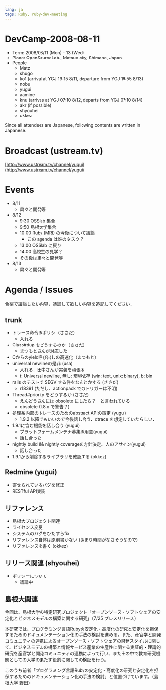 ```yaml
---
lang: ja
tags: Ruby, ruby-dev-meeting
---
```


# DevCamp-2008-08-11

- Term: 2008/08/11 (Mon) - 13 (Wed)
- Place: OpenSourceLab., Matsue city, Shimane, Japan
- People
    - Matz
    - shugo
    - ko1 (arrival at YGJ 19:15 8/11, departure from YGJ 19:55 8/13)
    - nobu
    - yugui
    - aamine
    - knu (arrives at YGJ 07:10 8/12, departs from YGJ 07:10 8/14)
    - akr (if possible)
    - shyouhei
    - okkez

Since all attendees are Japanese, following contents are written in Japanese.

# Broadcast (ustream.tv)

[http://www.ustream.tv/channel/yugui](http://www.ustream.tv/channel/yugui)

# Events

- 8/11
    - 粛々と開発等
- 8/12
    - 9:30 OSSlab 集合
    - 9:50 島根大学集合
    - 10:00 Ruby (MRI) の今後について議論
        - この agenda は誰のタスク？
    - 13:00 OSSlab に戻り
    - 14:00 高校生の見学？
    - その後は粛々と開発等
- 8/13
    - 粛々と開発等

# Agenda / Issues

合宿で議論したい内容，議論して欲しい内容を追記してください．

## trunk

- トレース命令のポリシ（ささだ）
    - 入れる
- Class#dup をどうするのか（ささだ）
    - まつもとさんが対応した
- Cからのyield呼び出しの高速化（まつもと）
- universal newlineの是非 (usa)
    - 入れる．田中さんが実装を頑張る
    - t: Universal newline, 無し: 環境依存 (win: text, unix: binary), b: bin
- rails のテストで SEGV する件をなんとかする (ささだ)
    - r18391 (ただし、actionpack でのトリガーは不明)
- Thread#priority をどうするか (ささだ)
    - えんどうさんには obsolete にしたら？　と言われている
    - obsolete (1.8.x で警告？)
- 処理系内部のトレースのためのabstract APIの策定 (yugui)
    - 1.9.2 以降でもいいので今後話し合う．dtrace を想定していたらしい．
- 1.9.1に含む機能を話し合う (yugui)
    - プラットフォームメンテナ募集の用意(yugui)
    - 話し合った
- nightly build && nightly coverageの方針決定、人のアサイン(yugui)
    - 話し合った
- 1.9.1から削除するライブラリを確認する (okkez)

## Redmine (yugui)

- 寄せられているバグを修正
- RESTful API実装

## リファレンス

- 島根大プロジェクト関連
- ライセンス変更
- システムのバグをひたすらfix
- リファレンス自体は原則書かない (あまり時間がなさそうなので)
- リファレンスを書く (okkez)

## リリース関連 (shyouhei)

- ポリシーについて
    - 議論中

## 島根大関連

今回は、島根大学の特定研究プロジェクト「オープンソース・ソフトウェアの安定化とビジネスモデルの構築に関する研究」（7/25 プレスリリース）

本研究では、プログラミング言語Rubyの安定化・高度化の研究と安定化を担保するためのドキュメンテーション化の手法の検討を進める。また、産官学と開発コミュニティの連携によるオープンソース・ソフトウェアの開発スタイルに関して、ビジネスモデルの構築と情報サービス産業の生産性に関する実証的・理論的研究を産官学と開発コミュニティの連携によって行い、またその中で教育研究機関としての大学の果たす役割に関しての検証を行う。

このうち前者「プログラミング言語Rubyの安定化・高度化の研究と安定化を担保するためのドキュメンテーション化の手法の検討」と位置づけています。（島根大学 野田）
